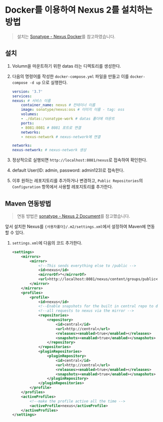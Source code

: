 # Docker를 이용하여 Nexus 2를 설치하는 방법
> 설치는 [Sonatype - Nexus Docker](https://hub.docker.com/r/sonatype/nexus)를 참고하였습니다.

## 설치
1. Volumn을 마운트하기 위한 datas 라는 디렉토리를 생성한다.
2. 다음의 명령어를 작성한 `docker-compose.yml` 파일을 만들고 이를 `docker-compose -d up` 으로 실행한다.
    ```yml
    version: '3.7'
    services:
    nexus: # 서비스 이름
        container_name: nexus # 컨테이너 이름
        image: sonatype/nexus:oss # 이미지 이름 - tag: oss
        volumes: 
        - ./datas:/sonatype-work # datas 폴더에 마운트
        ports:
        - 8081:8081 # 8081 포트로 연결 
        networks:
        - nexus-network # nexus-network에 연결

    networks:
    nexus-network: # nexus-network 생성
    ```

3. 정상적으로 실행되면 `http://localhost:8081/nexus`로 접속하여 확인한다. 
4. default User(ID: admin, password: admin123)로 접속한다.
5. 이후 원하는 레포지토리를 추가하거나 변경하고, `Public Repositories`의 `Configuration` 항목에서 사용할 레포지토리를 추가한다.

## Maven 연동방법
> 연동 방법은 [sonatype - Nexus 2 Document](https://help.sonatype.com/repomanager2/maven-and-other-build-tools/apache-maven)를 참고했습니다.

앞서 설치한 Nexus를 `{사용자폴더}/.m2/settings.xml`에서 설정하여 Maven에 연동할 수 있다.

1. `settings.xml`에 다음의 코드 추가한다.
    ```xml
    <settings>
        <mirrors>
            <mirror>
                <!--This sends everything else to /public -->
                <id>nexus</id>
                <mirrorOf>*</mirrorOf>
                <url>http://localhost:8081/nexus/content/groups/public</url>
            </mirror>
        </mirrors>
        <profiles>
            <profile>
                <id>nexus</id>
                <!--Enable snapshots for the built in central repo to direct -->
                <!--all requests to nexus via the mirror -->
                <repositories>
                    <repository>
                        <id>central</id>
                        <url>http://central</url>
                        <releases><enabled>true</enabled></releases>
                        <snapshots><enabled>true</enabled></snapshots>
                    </repository>
                </repositories>
                <pluginRepositories>
                    <pluginRepository>
                        <id>central</id>
                        <url>http://central</url>
                        <releases><enabled>true</enabled></releases>
                        <snapshots><enabled>true</enabled></snapshots>
                    </pluginRepository>
                </pluginRepositories>
            </profile>
        </profiles>
        <activeProfiles>
            <!--make the profile active all the time -->
            <activeProfile>nexus</activeProfile>
        </activeProfiles>
    </settings>
    ```